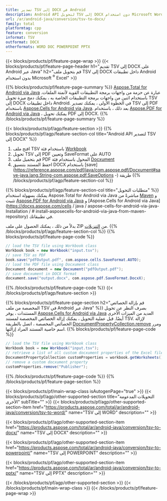 ```yaml
---
title: تصدير TSV إلى DOCX في Android
description: Android API لتحويل TSV إلى DOCX دون استخدام Microsoft Word
url: /ar/android-java/conversion/tsv-to-docx/
family: total
platformtag: cpp
feature: conversion
informat: TSV
outformat: DOCX
otherformats: WORD DOC POWERPOINT PPTX
---
```

{{< blocks/products/pf/feature-page-wrap >}}
{{< blocks/products/pf/feature-page-header h1="تقديم TSV إلى DOCX على Android عبر Java" h2="قم بتحويل ملف TSV إلى DOCX داخل تطبيقات Android بدون استخدام Microsoft <sup>&reg;</sup> Excel" >}}

{{% blocks/products/pf/feature-page-summary %}}
[Aspose.Total for Android via Java](https://products.aspose.com/total/android-java/) عبارة عن حزمة من واجهات برمجة التطبيقات القوية لأتمتة الملفات. باستخدام اثنين من واجهات برمجة التطبيقات الخاصة به ، يمكنك دمج ميزة تحويل TSV إلى DOCX داخل تطبيقات Android. في الخطوة الأولى ، يمكنك تصدير TSV إلى PDF باستخدام [Aspose.Cells for Android via Java](https://products.aspose.com/cells/android-java/). بعد ذلك ، باستخدام [Aspose.PDF for Android via Java](https://products.aspose.com/pdf/android-java/) ، يمكنك تحويل PDF إلى DOCX. 
{{% /blocks/products/pf/feature-page-summary  %}}

{{< blocks/products/pf/agp/feature-section >}}
{{% blocks/products/pf/agp/feature-section-col title="Android API لتصدير TSV إلى DOCX" %}}
1. افتح ملف TSV باستخدام فئة [Workbook](https://reference.aspose.com/cells/java/com.aspose.cells/Workbook)
2. تحويل TSV إلى PDF وتعيين SaveFormat على AUTO
3. قم بتحميل ملف PDF المحول باستخدام فئة [Docxument](https://reference.aspose.com/pdf/java/com.aspose.pdf/Docxument)
4. احفظ المستند بتنسيق DOCX باستخدام [save](https://reference.aspose.com/pdf/java/com.aspose.pdf/Docxument#save-java.lang.String-com.aspose.pdf.SaveOptions -) طريقة
{{% /blocks/products/pf/agp/feature-section-col %}}

{{% blocks/products/pf/agp/feature-section-col title="متطلبات التحويل" %}}
يمكنك بسهولة استخدام Aspose.Total for Android via Java مباشرةً من [Maven](https://repository.aspose.com/webapp/#/artifacts/browse/tree/General/repo/com/aspose/aspose-total) و تثبيت [Aspose.PDF for Android via Java](https://docxs.aspose.com/pdf/androidjava/installation/) و [Aspose.Cells for Android via Java](https://docxs.aspose.com/cells / java / aspose-cells-for-android-via-java-Installation / # install-asposecells-for-android-via-java-from-maven-repository) في تطبيقاتك.

بدلاً من ذلك ، يمكنك الحصول على ملف ZIP من [التنزيلات](https://downloads.aspose.com/total/androidjava).
{{% /blocks/products/pf/agp/feature-section-col %}}
{{% blocks/products/pf/feature-page-code %}}

```java
// load the TSV file using Workbook class
Workbook book = new Workbook("input.tsv");
// save TSV as PDF
book.save("pdfOutput.pdf", com.aspose.cells.SaveFormat.AUTO);
// load the PDF file using Docxument class
Docxument docxument = new Docxument("pdfOutput.pdf");
// save docxument in DOCX format
docxument.save("output.docx", com.aspose.pdf.SaveFormat.DocxX);    
```

{{% /blocks/products/pf/feature-page-code %}}
{{< /blocks/products/pf/agp/feature-section >}}

{{% blocks/products/pf/feature-page-section  h2="قم بإزالة الخصائص المخصصة من ملف TSV في Android عبر Java" %}}
بصرف النظر عن تحويل المستندات ، يوفر [Aspose.Cells for Android via Java](https://products.aspose.com/cells/android-java/) العديد من الميزات الأخرى أيضًا. قبل عملية التحويل ، يمكنك إزالة الخصائص المخصصة لمستند TSV. لإزالة الخصائص المخصصة ، اتصل بالطريقة [DocxumentPropertyCollection.remove](https://reference.aspose.com/cells/java/com.aspose.cells/docxumentpropertycollection#remove (java.lang.String)) ومرر اسم خاصية المستند المراد إزالتها.
{{% blocks/products/pf/feature-page-code %}}

```java
// load the TSV file using Workbook class
Workbook book = new Workbook("input.tsv");
// retrieve a list of all custom docxument properties of the Excel file
DocxumentPropertyCollection customProperties = workbook.getWorksheets().getCustomDocxumentProperties();
// remove a custom docxument property
customProperties.remove("Publisher"); 
```
{{% /blocks/products/pf/feature-page-code  %}}
{{% /blocks/products/pf/feature-page-section %}}

{{< blocks/products/pf/main-wrap-class isAutogenPage="true" >}}
{{< blocks/products/pf/agp/other-supported-section title="التحويلات المدعومة الأخرى" subTitle="" >}}
{{< blocks/products/pf/agp/other-supported-section-item href="https://products.aspose.com/total/ar/android-java/conversion/tsv-to-word/" name="TSV إلى WORD" description="" >}}

{{< blocks/products/pf/agp/other-supported-section-item href="https://products.aspose.com/total/ar/android-java/conversion/tsv-to-docx/" name="TSV إلى DOCX" description="" >}}

{{< blocks/products/pf/agp/other-supported-section-item href="https://products.aspose.com/total/ar/android-java/conversion/tsv-to-powerpoint/" name="TSV إلى POWERPOINT" description="" >}}

{{< blocks/products/pf/agp/other-supported-section-item href="https://products.aspose.com/total/ar/android-java/conversion/tsv-to-pptx/" name="TSV إلى PPTX" description="" >}}


{{< /blocks/products/pf/agp/other-supported-section >}}
{{< /blocks/products/pf/main-wrap-class >}}
{{< /blocks/products/pf/feature-page-wrap >}}